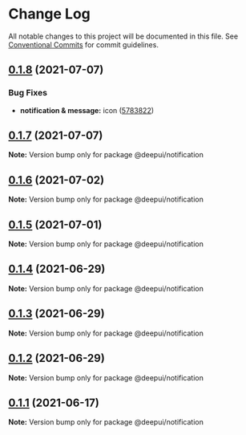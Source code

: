 # Change Log

All notable changes to this project will be documented in this file.
See [Conventional Commits](https://conventionalcommits.org) for commit guidelines.

## [0.1.8](https://github.com/deepecom/deepui/compare/@deepui/notification@0.1.7...@deepui/notification@0.1.8) (2021-07-07)


### Bug Fixes

* **notification & message:** icon ([5783822](https://github.com/deepecom/deepui/commit/5783822320792e79501377cb4fb7f1f200f977ea))





## [0.1.7](https://github.com/deepecom/deepui/compare/@deepui/notification@0.1.6...@deepui/notification@0.1.7) (2021-07-07)

**Note:** Version bump only for package @deepui/notification





## [0.1.6](https://github.com/deepecom/deepui/compare/@deepui/notification@0.1.5...@deepui/notification@0.1.6) (2021-07-02)

**Note:** Version bump only for package @deepui/notification





## [0.1.5](https://github.com/deepecom/deepui/compare/@deepui/notification@0.1.4...@deepui/notification@0.1.5) (2021-07-01)

**Note:** Version bump only for package @deepui/notification





## [0.1.4](https://github.com/deepecom/deepui/compare/@deepui/notification@0.1.3...@deepui/notification@0.1.4) (2021-06-29)

**Note:** Version bump only for package @deepui/notification





## [0.1.3](https://github.com/deepecom/deepui/compare/@deepui/notification@0.1.2...@deepui/notification@0.1.3) (2021-06-29)

**Note:** Version bump only for package @deepui/notification





## [0.1.2](https://github.com/deepecom/deepui/compare/@deepui/notification@0.1.1...@deepui/notification@0.1.2) (2021-06-29)

**Note:** Version bump only for package @deepui/notification





## [0.1.1](https://github.com/deepecom/deepui/compare/@deepui/notification@0.1.0...@deepui/notification@0.1.1) (2021-06-17)

**Note:** Version bump only for package @deepui/notification
